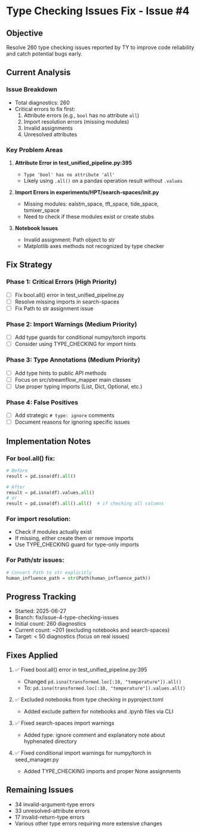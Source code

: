 # Type Checking Issues Fix - Issue #4

## Objective
Resolve 260 type checking issues reported by TY to improve code reliability and catch potential bugs early.

## Current Analysis

### Issue Breakdown
- Total diagnostics: 260
- Critical errors to fix first:
  1. Attribute errors (e.g., `bool` has no attribute `all`)
  2. Import resolution errors (missing modules)
  3. Invalid assignments
  4. Unresolved attributes

### Key Problem Areas

1. **Attribute Error in test_unified_pipeline.py:395**
   - `Type 'bool' has no attribute 'all'`
   - Likely using `.all()` on a pandas operation result without `.values`

2. **Import Errors in experiments/HPT/search-spaces/__init__.py**
   - Missing modules: ealstm_space, tft_space, tide_space, tsmixer_space
   - Need to check if these modules exist or create stubs

3. **Notebook Issues**
   - Invalid assignment: Path object to str
   - Matplotlib axes methods not recognized by type checker

## Fix Strategy

### Phase 1: Critical Errors (High Priority)
- [ ] Fix bool.all() error in test_unified_pipeline.py
- [ ] Resolve missing imports in search-spaces
- [ ] Fix Path to str assignment issue

### Phase 2: Import Warnings (Medium Priority)
- [ ] Add type guards for conditional numpy/torch imports
- [ ] Consider using TYPE_CHECKING for import hints

### Phase 3: Type Annotations (Medium Priority)
- [ ] Add type hints to public API methods
- [ ] Focus on src/streamflow_mapper main classes
- [ ] Use proper typing imports (List, Dict, Optional, etc.)

### Phase 4: False Positives
- [ ] Add strategic `# type: ignore` comments
- [ ] Document reasons for ignoring specific issues

## Implementation Notes

### For bool.all() fix:
```python
# Before
result = pd.isna(df).all()

# After
result = pd.isna(df).values.all()
# or
result = pd.isna(df).all().all()  # if checking all columns
```

### For import resolution:
- Check if modules actually exist
- If missing, either create them or remove imports
- Use TYPE_CHECKING guard for type-only imports

### For Path/str issues:
```python
# Convert Path to str explicitly
human_influence_path = str(Path(human_influence_path))
```

## Progress Tracking
- Started: 2025-06-27
- Branch: fix/issue-4-type-checking-issues
- Initial count: 260 diagnostics
- Current count: ~201 (excluding notebooks and search-spaces)
- Target: < 50 diagnostics (focus on real issues)

## Fixes Applied
1. ✅ Fixed bool.all() error in test_unified_pipeline.py:395
   - Changed `pd.isna(transformed.loc[:10, "temperature"]).all()` 
   - To: `pd.isna(transformed.loc[:10, "temperature"]).values.all()`

2. ✅ Excluded notebooks from type checking in pyproject.toml
   - Added exclude pattern for notebooks and .ipynb files via CLI

3. ✅ Fixed search-spaces import warnings
   - Added type: ignore comment and explanatory note about hyphenated directory

4. ✅ Fixed conditional import warnings for numpy/torch in seed_manager.py
   - Added TYPE_CHECKING imports and proper None assignments

## Remaining Issues
- 34 invalid-argument-type errors
- 33 unresolved-attribute errors  
- 17 invalid-return-type errors
- Various other type errors requiring more extensive changes